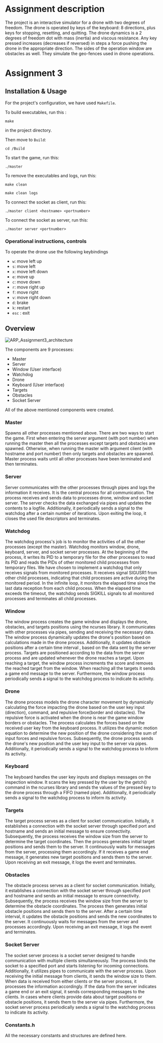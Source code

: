 # Assignment description
The project is an interactive simulator for a drone with two degrees of freedom.
The drone is operated by keys of the keyboard: 8 directions, plus keys for stopping, resetting, and quitting.
The drone dynamics is a 2 degrees of freedom dot with mass (inertia) and viscous resistance. Any key pressed increases (decreases if reversed) in steps a force pushing the drone in the appropriate direction.
The sides of the operation window are obstacles as well. They simulate the geo-fences used in drone operations.

# Assignment 3


## Installation & Usage
For the project's configuration, we have used `Makefile`.

To build executables, run this :
```
make
```
in the project directory.

Then move to `Build`:
```
cd /Build
```
To start the game, run this:
```
./master
```

To remove the executables and logs, run this:
```
make clean
```

```
make clean logs
```
To connect the socket as client, run this:
```
./master client <hostname> <portnumber>

```
To connect the socket as server, run this: 
```
./master server <portnumber>
```





###  Operational instructions, controls ###
To operate the drone use the following keybindings
- `w`: move left up
- `s`: move left
- `x`: move left down
- `e`: move up
- `c`: move down
- `r`: move right up
- `f`: move right
- `v`: move right down
- `d`: brake
- `k`: restart
- `esc` : exit



## Overview 

![ARP_Assignment3_architecture](https://github.com/TNunige/ARP_Assignment3_Mandarins/assets/145358917/ad35bdc5-b901-4158-9200-637781fc670b)




The components are 9 processes:
- Master
- Server
- Window (User interface)
- Watchdog
- Drone
- Keyboard (User interface)
- Targets
- Obstacles
- Socket Server

All of the above mentioned components were created.

### Master
Spawns all other processes mentioned above. There are two ways to start the game. First when entering the server argument (with port number) when running the master then all the processes except targets and obstacles are spawned. Otherwise, when running the master with argument client (with hostname and port number) then only targets and obstacles are spawned. Master process waits until all other processes have been terminated and then terminates. 

### Server
Server communicates with the other processes through pipes and logs the information it receives. It is the central process for all communication. The process receives and sends data to processes drone, window and socket server. The server checks the data exchanged via pipes and updates the contents to a logfile. Additionally, it periodically sends a signal to the watchdog after a certain number of iterations. Upon exiting the loop, it closes the used file descriptors and terminates.


### Watchdog
The watchdog process's job is to monitor the activities of all the other processes (except the master). Watchdog monitors window, drone, keyboard, server, and socket server processes. At the beginning of the process, it writes its PID to a temporary file for the other processes to read its PID and reads the PIDs of other monitored child processes from temporary files. We have chosen to implement a watchdog that only receives signals from monitored processes. It receives signal SIGUSR1 from other child processes, indicating that child processes are active during the monitored period. In the infinite loop, it monitors the elapsed time since the last data reception from each child process. When the elapsed time exceeds the timeout, the watchdog sends SIGKILL signals to all monitored processes and terminates all child processes.

### Window
The window process creates the game window and displays the drone, obstacles, and targets positions using the ncurses library. It communicates with other processes via pipes, sending and receiving the necessary data. The window process dynamically updates the drone's position based on calculations made in the drone process. Additionally, it updates obstacle positions after a certain time interval , based on the data sent by the server process. Targets are positioned according to the data from the server process and are updated whenever the drone reaches a target. Upon reaching a target, the window process increments the score and removes the reached target from the window. When reaching all the targets it sends a game end message to the server. Furthermore, the window process periodically sends a signal to the watchdog process to indicate its activity.


### Drone
The drone process models the drone character movement by dynamically calculating the force impacting the drone based on the user key input (direction), command, and repulsive force(border and obstacles). The repulsive force is activated when the drone is near the game window borders or obstacles. The process calculates the forces based on the received user key from the keyboard process. It utilizes the dynamic motion equation to determine the new position of the drone considering the sum of input forces and repulsive forces. Subsequently, the drone process sends the drone's new position and the user key input to the server via pipes. Additionally, it periodically sends a signal to the watchdog process to inform its activity.

### Keyboard 
The keyboard handles the user key inputs and displays messages on the inspection window. It scans the key pressed by the user by the getch() command in the ncurses library and sends the values of the pressed key to the drone process through a FIFO (named pipe). Additionally, it periodically sends a signal to the watchdog process to inform its activity.

### Targets
The target process serves as a client for socket communication. Initially, it establishes a connection with the socket server through specified port and hostname and sends an initial message to ensure connectivity. Subsequently, the process receives the window size from the server to determine the target coordinates. Then the process generates initial target positions and sends them to the server.
It continuously waits for messages from the server, processing them accordingly. If it receives a game end message, it generates new target positions and sends them to the server. Upon receiving an exit message, it logs the event and terminates.



### Obstacles
The obstacle process serves as a client for socket communication. Initially, it establishes a connection with the socket server through specified port and hostname and sends an initial message to ensure connectivity. Subsequently, the process receives the window size from the server to determine the obstacle coordinates. The process then generates initial obstacle positions and sends them to the server. After a certain time interval, it updates the obstacle positions and sends the new coordinates to the server. It continuously waits for messages from the server and processes accordingly. Upon receiving an exit message, it logs the event and terminates.

### Socket Server
The socket server process is a socket server designed to handle communication with multiple clients simultaneously. The process binds the socket to a specified port and starts listening for incoming connections. Additionally, it utilizes pipes to communicate with the server process. Upon receiving  the initial message from clients, it sends the window size to them. When data is received from either clients or the server process, it processes the information accordingly. If the data from the server indicates a game end or an exit signal, it sends corresponding messages to the clients. In cases where clients provide data about target positions or obstacle positions, it sends them to the server via pipes. Furthermore, the socket server process periodically sends a signal to the watchdog process to indicate its activity.



### Constants.h ###
All the necessary constants and structures are defined here.




   




